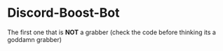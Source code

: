 # Discord-Boost-Bot

The first one that is **NOT** a grabber
(check the code before thinking its a goddamn grabber)
